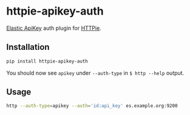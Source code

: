 # httpie-apikey-auth

[Elastic ApiKey](https://www.elastic.co/guide/en/elasticsearch/reference/current/security-api-create-api-key.html) auth plugin for [HTTPie](https://github.com/jkbr/httpie>).

## Installation

```bash
pip install httpie-apikey-auth
```

You should now see `apikey` under `--auth-type` in `$ http --help` output.

## Usage

```bash
http --auth-type=apikey --auth='id:api_key' es.example.org:9200
```


